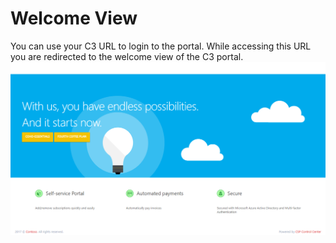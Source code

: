 
# Welcome View  
You can use your C3 URL to login to the portal. While accessing this URL you are redirected to the welcome view of the C3 portal.
<img src="/images/Welcome-View.png">  

